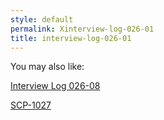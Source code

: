 ```yaml
---
style: default
permalink: Xinterview-log-026-01
title: interview-log-026-01
---
```

You may also like:

[Interview Log 026-08](http://scp-wiki.net/interview-log-026-08)

[SCP-1027](http://scp-wiki.net/scp-1027)
